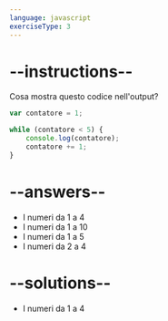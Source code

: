 ```yaml
---
language: javascript
exerciseType: 3
---
```


# --instructions--

Cosa mostra questo codice nell'output?
```javascript
var contatore = 1;

while (contatore < 5) {
    console.log(contatore);
    contatore += 1;
}
```

# --answers--

- I numeri da 1 a 4
- I numeri da 1 a 10
- I numeri da 1 a 5
- I numeri da 2 a 4

# --solutions--

- I numeri da 1 a 4
